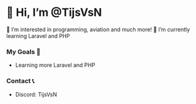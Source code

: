 # 👋 Hi, I’m @TijsVsN
 👀 I’m interested in programming, aviation and much more!
 🌱 I’m currently learning Laravel and PHP


### My Goals 🥅
- Learning more Laravel and PHP


### Contact 📞
- Discord: TijsVsN
